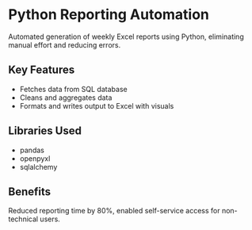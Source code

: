 # Python Reporting Automation

Automated generation of weekly Excel reports using Python, eliminating manual effort and reducing errors.

## Key Features
- Fetches data from SQL database
- Cleans and aggregates data
- Formats and writes output to Excel with visuals

## Libraries Used
- pandas
- openpyxl
- sqlalchemy

## Benefits
Reduced reporting time by 80%, enabled self-service access for non-technical users.
